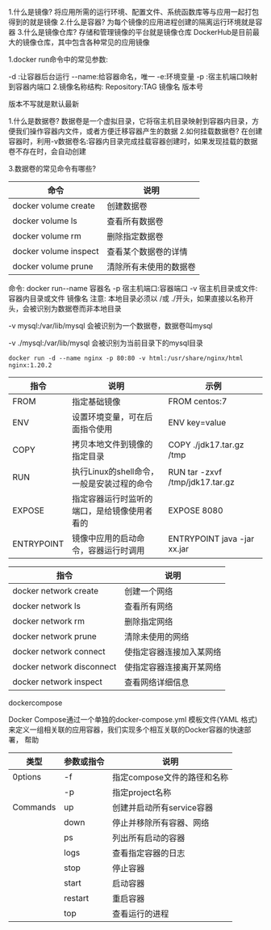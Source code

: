 1.什么是镜像?
将应用所需的运行环境、配置文件、系统函数库等与应用一起打包得到的就是镜像
2.什么是容器?
为每个镜像的应用进程创建的隔离运行环境就是容器
3.什么是镜像仓库?
存储和管理镜像的平台就是镜像仓库
DockerHub是目前最大的镜像仓库，其中包含各种常见的应用镜像



1.docker run命令中的常见参数:

-d :让容器后台运行
--name:给容器命名，唯一
-e:环境变量
-p :宿主机端口映射到容器内端口
2.镜像名称结构:
Repository:TAG
镜像名      版本号

版本不写就是默认最新



1.什么是数据卷?
数据卷是一个虚拟目录，它将宿主机目录映射到容器内目录，方便我们操作容器内文件，或者方便迁移容器产生的数据
2.如何挂载数据卷?
在创建容器时，利用-v数据卷名:容器内目录完成挂载容器创建时，如果发现挂载的数据卷不存在时，会自动创建

3.数据卷的常见命令有哪些?

| 命令                  | 说明                   |
| --------------------- | ---------------------- |
| docker volume create  | 创建数据卷<br/>        |
| docker volume ls      | 查看所有数据卷<br/>    |
| docker volume rm      | 删除指定数据卷         |
| docker volume inspect | 查看某个数据卷的详情   |
| docker volume prune   | 清除所有未使用的数据卷 |

命令: docker run--name 容器名 -p 宿主机端口:容器端口 -v 宿主机目录或文件:容器内目录或文件 镜像名
注意:
本地目录必须以 /或 ./开头，如果直接以名称开头，会被识别为数据卷而非本地目录

-v mysql:/var/lib/mysql 会被识别为一个数据卷，数据卷叫mysql

-v  ./mysql:/var/lib/mysql 会被识别为当前目录下的mysql目录





```
docker run -d --name nginx -p 80:80 -v html:/usr/share/nginx/html nginx:1.20.2
```



| 指令       | 说明                                         | 示例                            |
| ---------- | -------------------------------------------- | ------------------------------- |
| FROM       | 指定基础镜像                                 | FROM centos:7                   |
| ENV        | 设置环境变量，可在后面指令使用               | ENV key=value                   |
| COPY       | 拷贝本地文件到镜像的指定目录                 | COPY ./jdk17.tar.gz /tmp        |
| RUN        | 执行Linux的shell命令，一般是安装过程的命令   | RUN tar -zxvf /tmp/jdk17.tar.gz |
| EXPOSE     | 指定容器运行时监听的端口，是给镜像使用者看的 | EXPOSE 8080                     |
| ENTRYPOINT | 镜像中应用的启动命令，容器运行时调用         | ENTRYPOINT java -jar xx.jar     |



| 指令                      | 说明                     |
| ------------------------- | ------------------------ |
| docker network create     | 创建一个网络             |
| docker network ls         | 查看所有网络             |
| docker network rm         | 删除指定网络             |
| docker network prune      | 清除未使用的网络         |
| docker network connect    | 使指定容器连接加入某网络 |
| docker network disconnect | 使指定容器连接离开某网络 |
| docker network inspect    | 查看网络详细信息         |



dockercompose

Docker Compose通过一个单独的docker-compose.yml 模板文件(YAML 格式)来定义一组相关联的应用容器，我们实现多个相互关联的Docker容器的快速部署，
帮助

| 类型     | 参数或指令 | 说明                        |
| -------- | ---------- | --------------------------- |
| 0ptions  | -f         | 指定compose文件的路径和名称 |
|          | -p         | 指定project名称             |
| Commands | up         | 创建并启动所有service容器   |
|          | down       | 停止并移除所有容器、网络    |
|          | ps         | 列出所有启动的容器          |
|          | logs       | 查看指定容器的日志          |
|          | stop       | 停止容器                    |
|          | start      | 启动容器                    |
|          | restart    | 重启容器                    |
|          | top        | 查看运行的进程              |